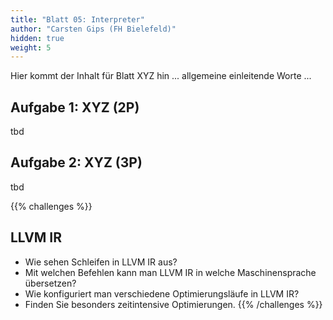 ```yaml
---
title: "Blatt 05: Interpreter"
author: "Carsten Gips (FH Bielefeld)"
hidden: true
weight: 5
---
```



Hier kommt der Inhalt für Blatt XYZ hin ... allgemeine einleitende Worte ...

## Aufgabe 1: XYZ (2P)

tbd

## Aufgabe 2: XYZ (3P)

tbd



{{% challenges %}}
## LLVM IR
*   Wie  sehen Schleifen in LLVM IR aus?
*   Mit welchen Befehlen kann man LLVM IR in welche Maschinensprache übersetzen?
*   Wie konfiguriert man verschiedene Optimierungsläufe in LLVM IR?
*   Finden Sie besonders zeitintensive Optimierungen.
{{% /challenges %}}
